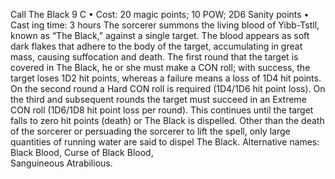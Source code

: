 Call The Black 9 C
• Cost:  20 magic points; 10 POW; 2D6 Sanity points
•
 Cast
ing time: 3 hours
The sorcerer summons the living blood of Yibb-Tstll, 
known as “The Black,” against a single target. The blood appears as soft dark flakes that adhere to the body of the 
target, accumulating in great mass, causing suffocation 
and death.
The first round that the target is covered in The Black, 
he or she must make a CON roll; with success, the target 
loses 1D2 hit points, whereas a failure means a loss of 
1D4 hit points. On the second round a Hard CON roll 
is required (1D4/1D6 hit point loss). On the third and 
subsequent rounds the target must succeed in an Extreme 
CON roll (1D6/1D8 hit point loss per round). This 
continues until the target falls to zero hit points (death) 
or The Black is dispelled.
Other than the death of the sorcerer or persuading the 
sorcerer to lift the spell, only large quantities of running 
water are said to dispel The Black.
Alternative names: Black Blood, Curse of Black Blood,  
Sanguineous Atrabilious.
